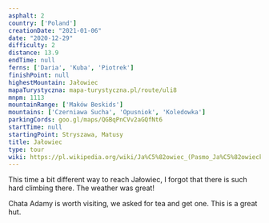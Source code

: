 ```yaml
---
asphalt: 2
country: ['Poland']
creationDate: "2021-01-06"
date: "2020-12-29"
difficulty: 2
distance: 13.9
endTime: null
ferns: ['Daria', 'Kuba', 'Piotrek']
finishPoint: null
highestMountain: Jałowiec
mapaTurystyczna: mapa-turystyczna.pl/route/uli8
mnpm: 1113
mountainRange: ['Maków Beskids']
mountains: ['Czerniawa Sucha', 'Opusniok', 'Koledowka']
parkingCords: goo.gl/maps/QGBqPnCVv2aGQfNt6
startTime: null
startingPoint: Stryszawa, Matusy
title: Jałowiec
type: tour
wiki: https://pl.wikipedia.org/wiki/Ja%C5%82owiec_(Pasmo_Ja%C5%82owieckie)
---
```


This time a bit different way to reach Jałowiec, I forgot that there is such hard climbing there. The weather was great!

Chata Adamy is worth visiting, we asked for tea and get one. This is a great hut.
